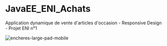# JavaEE_ENI_Achats

Application dynamique de vente d'articles d'occasion - Responsive Design - Projet ENI n°1 

![encheres-large-pad-mobile](https://user-images.githubusercontent.com/77495411/117212009-09a26900-adfa-11eb-9580-7fb3ea346197.png)

